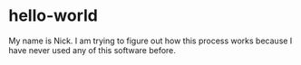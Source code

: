 # hello-world
My name is Nick.
I am trying to figure out how this process works because I have never used any of this software before.
